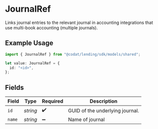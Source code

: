 # JournalRef

Links journal entries to the relevant journal in accounting integrations that use multi-book accounting (multiple journals).

## Example Usage

```typescript
import { JournalRef } from "@codat/lending/sdk/models/shared";

let value: JournalRef = {
  id: "<id>",
};
```

## Fields

| Field                           | Type                            | Required                        | Description                     |
| ------------------------------- | ------------------------------- | ------------------------------- | ------------------------------- |
| `id`                            | *string*                        | :heavy_check_mark:              | GUID of the underlying journal. |
| `name`                          | *string*                        | :heavy_minus_sign:              | Name of journal                 |